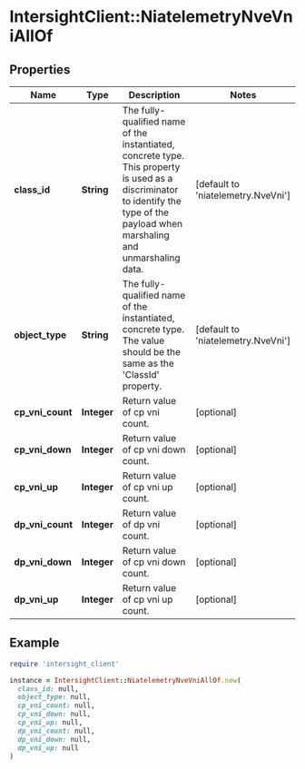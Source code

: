# IntersightClient::NiatelemetryNveVniAllOf

## Properties

| Name | Type | Description | Notes |
| ---- | ---- | ----------- | ----- |
| **class_id** | **String** | The fully-qualified name of the instantiated, concrete type. This property is used as a discriminator to identify the type of the payload when marshaling and unmarshaling data. | [default to &#39;niatelemetry.NveVni&#39;] |
| **object_type** | **String** | The fully-qualified name of the instantiated, concrete type. The value should be the same as the &#39;ClassId&#39; property. | [default to &#39;niatelemetry.NveVni&#39;] |
| **cp_vni_count** | **Integer** | Return value of cp vni count. | [optional] |
| **cp_vni_down** | **Integer** | Return value of cp vni down count. | [optional] |
| **cp_vni_up** | **Integer** | Return value of cp vni up count. | [optional] |
| **dp_vni_count** | **Integer** | Return value of dp vni count. | [optional] |
| **dp_vni_down** | **Integer** | Return value of cp vni down count. | [optional] |
| **dp_vni_up** | **Integer** | Return value of cp vni up count. | [optional] |

## Example

```ruby
require 'intersight_client'

instance = IntersightClient::NiatelemetryNveVniAllOf.new(
  class_id: null,
  object_type: null,
  cp_vni_count: null,
  cp_vni_down: null,
  cp_vni_up: null,
  dp_vni_count: null,
  dp_vni_down: null,
  dp_vni_up: null
)
```

